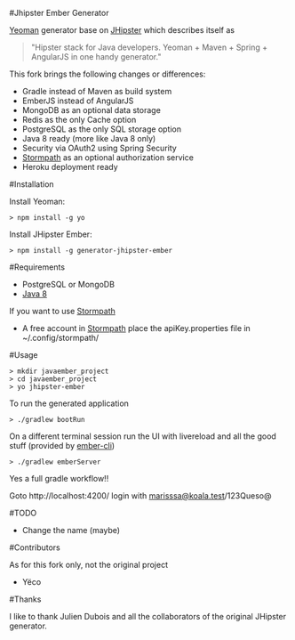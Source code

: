 #Jhipster Ember Generator

[Yeoman](http://yeoman.io/) generator base on [JHipster](http://jhipster.github.io/) which describes itself as

> "Hipster stack for Java developers. Yeoman + Maven + Spring + AngularJS in one handy generator."

This fork brings the following changes or differences:

* Gradle instead of Maven as build system
* EmberJS instead of AngularJS
* MongoDB as an optional data storage
* Redis as the only Cache option
* PostgreSQL as the only SQL storage option
* Java 8 ready (more like Java 8 only)
* Security via OAuth2 using Spring Security
* [Stormpath](http://stormpath.com) as an optional authorization service
* Heroku deployment ready

#Installation

Install Yeoman:

```> npm install -g yo```

Install JHipster Ember:

```> npm install -g generator-jhipster-ember```

#Requirements

* PostgreSQL or MongoDB
* [Java 8](http://www.oracle.com/technetwork/java/javase/downloads/jdk8-downloads-2133151.html)

If you want to use [Stormpath](http://stormpath.com)

* A free account in [Stormpath](http://stormpath.com) place the apiKey.properties file in ~/.config/stormpath/

#Usage

```
> mkdir javaember_project
> cd javaember_project
> yo jhipster-ember
```

To run the generated application

```> ./gradlew bootRun```

On a different terminal session run the UI with livereload and all the good stuff (provided by [ember-cli](https://github.com/stefanpenner/ember-cli))

```> ./gradlew emberServer```

Yes a full gradle workflow!!

Goto http://localhost:4200/ login with marisssa@koala.test/123Queso@

#TODO

* Change the name (maybe)

#Contributors

As for this fork only, not the original project

* Yëco

#Thanks

I like to thank Julien Dubois and all the collaborators of the original JHipster generator.
